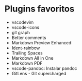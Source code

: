 # Plugins favoritos

* vscodevim
* vscode-icons
* git graph
* Better comments
* Markdown Preview Enhanced
* Ident-rainbow
* Trailing Spaces
* Markdown All in One
* Markdown PDF
* vscode-pandoc: Instalar pandoc
* GitLens - Git supercharged
